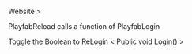 Website > 

PlayfabReload calls a function of PlayfabLogin

Toggle the Boolean to ReLogin < Public void Login() >
